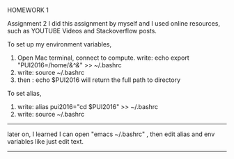 HOMEWORK 1

Assignment 2
I did this assignment by myself and I used online resources, such as YOUTUBE Videos and Stackoverflow posts.

To set up my environment variables,
1. Open Mac terminal, connect to compute. 
write: echo export "PUI2016=/home/&*^&*" >> ~/.bashrc 
2. write: source ~/.bashrc
3. then : echo $PUI2016 will return the full path to directory

To set alias,
1. write: alias pui2016="cd $PUI2016" >> ~/.bashrc
2. write: source ~/.bashrc


----------------------
later on, I learned I can open "emacs ~/.bashrc" , then edit alias and env variables like just edit text.

-----------------

